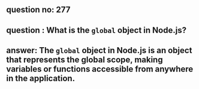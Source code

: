 
      
## question no: 277

## question : What is the `global` object in Node.js?

## answer: The `global` object in Node.js is an object that represents the global scope, making variables or functions accessible from anywhere in the application.
      